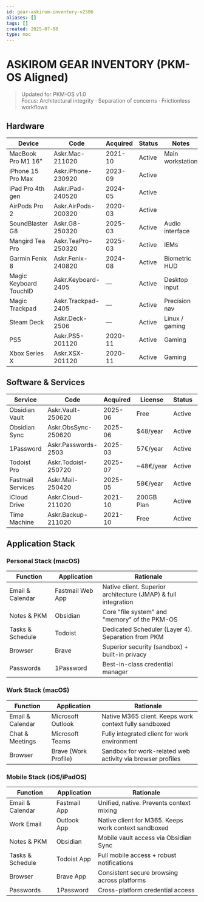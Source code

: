 ```yaml
---
id: gear-askirom-inventory-v2506
aliases: []
tags: []
created: 2025-07-08
type: moc
---
```


# ASKIROM GEAR INVENTORY (PKM-OS Aligned)

> Updated for PKM-OS v1.0  
> Focus: Architectural integrity · Separation of concerns · Frictionless workflows

## Hardware

| Device                 | Code                | Acquired | Status | Notes            |
| ---------------------- | ------------------- | -------- | ------ | ---------------- |
| MacBook Pro M1 16"     | Askr.Mac-211020     | 2021-10  | Active | Main workstation |
| iPhone 15 Pro Max      | Askr.iPhone-230920  | 2023-09  | Active |                  |
| iPad Pro 4th gen       | Askr.iPad-240520    | 2024-05  | Active |                  |
| AirPods Pro 2          | Askr.AirPods-200320 | 2020-03  | Active |                  |
| SoundBlaster G8        | Askr.G8-250320      | 2025-03  | Active | Audio interface  |
| Mangird Tea Pro        | Askr.TeaPro-250320  | 2025-03  | Active | IEMs             |
| Garmin Fenix 8         | Askr.Fenix-240820   | 2024-08  | Active | Biometric HUD    |
| Magic Keyboard TouchID | Askr.Keyboard-2405  | —        | Active | Desktop input    |
| Magic Trackpad         | Askr.Trackpad-2405  | —        | Active | Precision nav    |
| Steam Deck             | Askr.Deck-2506      | —        | Active | Linux / gaming   |
| PS5                    | Askr.PS5-201120     | 2020-11  | Active | Gaming           |
| Xbox Series X          | Askr.XSX-201120     | 2020-11  | Active | Gaming           |

## Software & Services

| Service           | Code                | Acquired | License    | Status | Renewal    |
| ----------------- | ------------------- | -------- | ---------- | ------ | ---------- |
| Obsidian Vault    | Askr.Vault-250620   | 2025-06  | Free       | Active | —          |
| Obsidian Sync     | Askr.ObsSync-250620 | 2025-06  | $48/year   | Active | 30.06.2026 |
| 1Password         | Askr.Passwords-2503 | 2025-03  | 57€/year   | Active | 22.04.2026 |
| Todoist Pro       | Askr.Todoist-250720 | 2025-07  | ~48€/year  | Active | July 2026  |
| Fastmail Services | Askr.Mail-250420    | 2025-05  | 58€/year   | Active | 04.05.2028 |
| iCloud Drive      | Askr.Cloud-211020   | 2021-10  | 200GB Plan | Active | Monthly    |
| Time Machine      | Askr.Backup-211020  | 2021-10  | Free       | Active | —          |

## Application Stack

### Personal Stack (macOS)

| Function         | Application      | Rationale                                                      |
| ---------------- | ---------------- | -------------------------------------------------------------- |
| Email & Calendar | Fastmail Web App | Native client. Superior architecture (JMAP) & full integration |
| Notes & PKM      | Obsidian         | Core "file system" and "memory" of the PKM-OS                  |
| Tasks & Schedule | Todoist          | Dedicated Scheduler (Layer 4). Separation from PKM             |
| Browser          | Brave            | Superior security (sandbox) + built-in privacy                 |
| Passwords        | 1Password        | Best-in-class credential manager                               |

### Work Stack (macOS)

| Function         | Application          | Rationale                                                  |
| ---------------- | -------------------- | ---------------------------------------------------------- |
| Email & Calendar | Microsoft Outlook    | Native M365 client. Keeps work context fully sandboxed     |
| Chat & Meetings  | Microsoft Teams      | Fully integrated client for work environment               |
| Browser          | Brave (Work Profile) | Sandbox for work-related web activity via browser profiles |

### Mobile Stack (iOS/iPadOS)

| Function         | Application  | Rationale                                            |
| ---------------- | ------------ | ---------------------------------------------------- |
| Email & Calendar | Fastmail App | Unified, native. Prevents context mixing             |
| Work Email       | Outlook App  | Native client for M365. Keeps work context sandboxed |
| Notes & PKM      | Obsidian     | Mobile vault access via Obsidian Sync                |
| Tasks & Schedule | Todoist App  | Full mobile access + robust notifications            |
| Browser          | Brave App    | Consistent secure browsing across platforms          |
| Passwords        | 1Password    | Cross-platform credential access                     |
